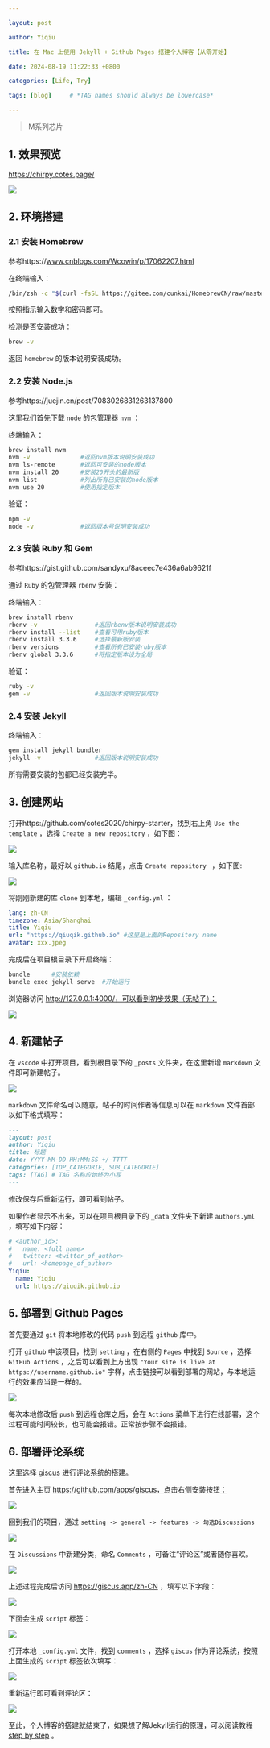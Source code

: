 ```yaml
---

layout: post

author: Yiqiu

title: 在 Mac 上使用 Jekyll + Github Pages 搭建个人博客【从零开始】

date: 2024-08-19 11:22:33 +0800

categories: [Life, Try]

tags: [blog]     # *TAG names should always be lowercase*

---
```




> M系列芯片

## 1. 效果预览

https://chirpy.cotes.page/

![](https://qiu-document.oss-cn-shanghai.aliyuncs.com/markdown-pictures/202411271924386.png)

## 2. 环境搭建

### 2.1 安装 Homebrew

参考https://www.cnblogs.com/Wcowin/p/17062207.html

在终端输入：

```bash
/bin/zsh -c "$(curl -fsSL https://gitee.com/cunkai/HomebrewCN/raw/master/Homebrew.sh)"
```

按照指示输入数字和密码即可。

检测是否安装成功：

```bash
brew -v
```

返回 `homebrew` 的版本说明安装成功。

### 2.2 安装 Node.js

参考https://juejin.cn/post/7083026831263137800

这里我们首先下载 `node` 的包管理器 `nvm` ：

终端输入：

```bash
brew install nvm
nvm -v              #返回nvm版本说明安装成功
nvm ls-remote       #返回可安装的node版本
nvm install 20      #安装20开头的最新版
nvm list            #列出所有已安装的node版本
nvm use 20 			#使用指定版本
```

验证：

```bash
npm -v
node -v				#返回版本号说明安装成功
```

### 2.3 安装 Ruby 和 Gem

参考https://gist.github.com/sandyxu/8aceec7e436a6ab9621f

通过 `Ruby` 的包管理器 `rbenv` 安装：

终端输入：

```bash
brew install rbenv
rbenv -v                #返回rbenv版本说明安装成功
rbenv install --list    #查看可用ruby版本
rbenv install 3.3.6     #选择最新版安装
rbenv versions          #查看所有已安装ruby版本
rbenv global 3.3.6      #将指定版本设为全局
```

验证：

```bash
ruby -v 				
gem -v					#返回版本说明安装成功
```

### 2.4 安装 Jekyll

终端输入：

```bash
gem install jekyll bundler
jekyll -v				#返回版本说明安装成功
```

所有需要安装的包都已经安装完毕。

## 3. 创建网站

打开https://github.com/cotes2020/chirpy-starter，找到右上角 `Use the template` ，选择 `Create a new repository` ，如下图：

![](https://qiu-document.oss-cn-shanghai.aliyuncs.com/markdown-pictures/202411272002503.png)

输入库名称，最好以 `github.io` 结尾，点击 `Create repository ` ，如下图:

![](https://qiu-document.oss-cn-shanghai.aliyuncs.com/markdown-pictures/202411272004556.png)

将刚刚新建的库 `clone` 到本地，编辑 `_config.yml` ：

```yaml
lang: zh-CN
timezone: Asia/Shanghai
title: Yiqiu
url: "https://qiuqik.github.io" #这里是上面的Repository name
avatar: xxx.jpeg
```

完成后在项目根目录下开启终端：

```bash
bundle		#安装依赖
bundle exec jekyll serve  #开始运行
```

浏览器访问 http://127.0.0.1:4000/，可以看到初步效果（无帖子）：

![](https://qiu-document.oss-cn-shanghai.aliyuncs.com/markdown-pictures/image-20241127202426019.png)

## 4. 新建帖子

在 `vscode` 中打开项目，看到根目录下的 `_posts` 文件夹，在这里新增 `markdown` 文件即可新建帖子。

![](https://qiu-document.oss-cn-shanghai.aliyuncs.com/markdown-pictures/202411272025027.png)

 `markdown` 文件命名可以随意，帖子的时间作者等信息可以在 `markdown` 文件首部以如下格式填写：

```markdown
---
layout: post
author: Yiqiu
title: 标题
date: YYYY-MM-DD HH:MM:SS +/-TTTT
categories: [TOP_CATEGORIE, SUB_CATEGORIE]
tags: [TAG] # TAG 名称应始终为小写
---
```

修改保存后重新运行，即可看到帖子。

如果作者显示不出来，可以在项目根目录下的 `_data` 文件夹下新建 `authors.yml` ，填写如下内容：

```yaml
# <author_id>:
#   name: <full name>
#   twitter: <twitter_of_author>
#   url: <homepage_of_author>
Yiqiu:
  name: Yiqiu
  url: https://qiuqik.github.io
```

## 5. 部署到 Github Pages

首先要通过 `git` 将本地修改的代码 `push` 到远程 `github` 库中。

打开 `github` 中该项目，找到 `setting` ，在右侧的 `Pages` 中找到 `Source` ，选择 `GitHub Actions` ，之后可以看到上方出现  `"Your site is live at https://username.github.io"` 字样，点击链接可以看到部署的网站，与本地运行的效果应当是一样的。

![](https://qiu-document.oss-cn-shanghai.aliyuncs.com/markdown-pictures/202411272036344.png)

每次本地修改后 `push` 到远程仓库之后，会在 `Actions` 菜单下进行在线部署，这个过程可能时间较长，也可能会报错。正常按步骤不会报错。

## 6. 部署评论系统

这里选择 [giscus](https://giscus.app/) 进行评论系统的搭建。

首先进入主页 https://github.com/apps/giscus，点击右侧安装按钮：

![](https://qiu-document.oss-cn-shanghai.aliyuncs.com/markdown-pictures/202411272043511.png)

回到我们的项目，通过 `setting -> general -> features -> 勾选Discussions`

![](https://qiu-document.oss-cn-shanghai.aliyuncs.com/markdown-pictures/202411272045854.png)

在 `Discussions` 中新建分类，命名 `Comments` ，可备注“评论区”或者随你喜欢。

![](https://qiu-document.oss-cn-shanghai.aliyuncs.com/markdown-pictures/202411272048234.png)

上述过程完成后访问 https://giscus.app/zh-CN ，填写以下字段：

![](https://qiu-document.oss-cn-shanghai.aliyuncs.com/markdown-pictures/202411272058808.png)

下面会生成 `script` 标签：

![](https://qiu-document.oss-cn-shanghai.aliyuncs.com/markdown-pictures/202411272059621.png)

打开本地 `_config.yml` 文件，找到 `comments` ，选择 `giscus` 作为评论系统，按照上面生成的 `script` 标签依次填写：

![](https://qiu-document.oss-cn-shanghai.aliyuncs.com/markdown-pictures/202411272102577.png)

重新运行即可看到评论区：

![](https://qiu-document.oss-cn-shanghai.aliyuncs.com/markdown-pictures/202411272103230.png)

至此，个人博客的搭建就结束了，如果想了解Jekyll运行的原理，可以阅读教程 [step by step](https://jekyllrb.com/docs/step-by-step/01-setup/) 。

